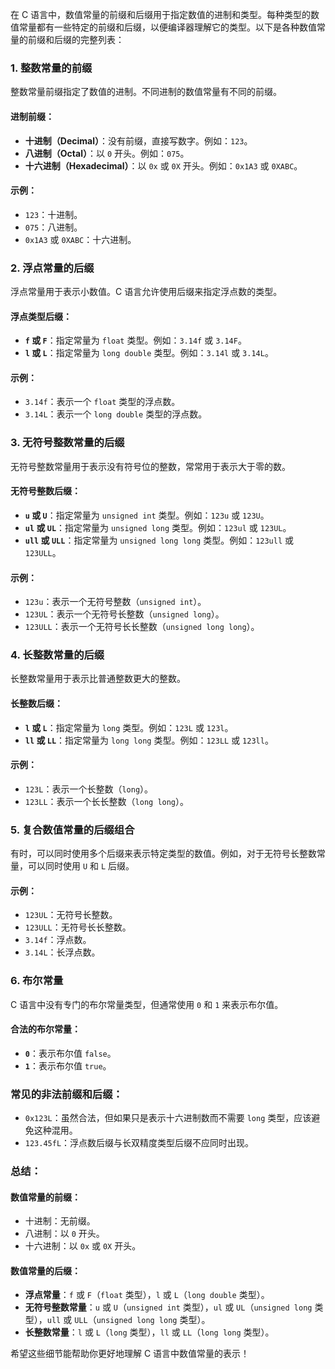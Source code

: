 在 C 语言中，数值常量的前缀和后缀用于指定数值的进制和类型。每种类型的数值常量都有一些特定的前缀和后缀，以便编译器理解它的类型。以下是各种数值常量的前缀和后缀的完整列表：

### 1. **整数常量的前缀**
整数常量前缀指定了数值的进制。不同进制的数值常量有不同的前缀。

#### 进制前缀：
- **十进制（Decimal）**：没有前缀，直接写数字。例如：`123`。
- **八进制（Octal）**：以 `0` 开头。例如：`075`。
- **十六进制（Hexadecimal）**：以 `0x` 或 `0X` 开头。例如：`0x1A3` 或 `0XABC`。

#### 示例：
- `123`：十进制。
- `075`：八进制。
- `0x1A3` 或 `0XABC`：十六进制。

### 2. **浮点常量的后缀**
浮点常量用于表示小数值。C 语言允许使用后缀来指定浮点数的类型。

#### 浮点类型后缀：
- **`f` 或 `F`**：指定常量为 `float` 类型。例如：`3.14f` 或 `3.14F`。
- **`l` 或 `L`**：指定常量为 `long double` 类型。例如：`3.14l` 或 `3.14L`。

#### 示例：
- `3.14f`：表示一个 `float` 类型的浮点数。
- `3.14L`：表示一个 `long double` 类型的浮点数。

### 3. **无符号整数常量的后缀**
无符号整数常量用于表示没有符号位的整数，常常用于表示大于零的数。

#### 无符号整数后缀：
- **`u` 或 `U`**：指定常量为 `unsigned int` 类型。例如：`123u` 或 `123U`。
- **`ul` 或 `UL`**：指定常量为 `unsigned long` 类型。例如：`123ul` 或 `123UL`。
- **`ull` 或 `ULL`**：指定常量为 `unsigned long long` 类型。例如：`123ull` 或 `123ULL`。

#### 示例：
- `123u`：表示一个无符号整数（`unsigned int`）。
- `123UL`：表示一个无符号长整数（`unsigned long`）。
- `123ULL`：表示一个无符号长长整数（`unsigned long long`）。

### 4. **长整数常量的后缀**
长整数常量用于表示比普通整数更大的整数。

#### 长整数后缀：
- **`l` 或 `L`**：指定常量为 `long` 类型。例如：`123L` 或 `123l`。
- **`ll` 或 `LL`**：指定常量为 `long long` 类型。例如：`123LL` 或 `123ll`。

#### 示例：
- `123L`：表示一个长整数（`long`）。
- `123LL`：表示一个长长整数（`long long`）。

### 5. **复合数值常量的后缀组合**
有时，可以同时使用多个后缀来表示特定类型的数值。例如，对于无符号长整数常量，可以同时使用 `U` 和 `L` 后缀。

#### 示例：
- `123UL`：无符号长整数。
- `123ULL`：无符号长长整数。
- `3.14f`：浮点数。
- `3.14L`：长浮点数。

### 6. **布尔常量**
C 语言中没有专门的布尔常量类型，但通常使用 `0` 和 `1` 来表示布尔值。

#### 合法的布尔常量：
- **`0`**：表示布尔值 `false`。
- **`1`**：表示布尔值 `true`。

### 常见的非法前缀和后缀：
- `0x123L`：虽然合法，但如果只是表示十六进制数而不需要 `long` 类型，应该避免这种混用。
- `123.45fL`：浮点数后缀与长双精度类型后缀不应同时出现。

### 总结：
#### 数值常量的前缀：
- 十进制：无前缀。
- 八进制：以 `0` 开头。
- 十六进制：以 `0x` 或 `0X` 开头。

#### 数值常量的后缀：
- **浮点常量**：`f` 或 `F`（`float` 类型），`l` 或 `L`（`long double` 类型）。
- **无符号整数常量**：`u` 或 `U`（`unsigned int` 类型），`ul` 或 `UL`（`unsigned long` 类型），`ull` 或 `ULL`（`unsigned long long` 类型）。
- **长整数常量**：`l` 或 `L`（`long` 类型），`ll` 或 `LL`（`long long` 类型）。

希望这些细节能帮助你更好地理解 C 语言中数值常量的表示！